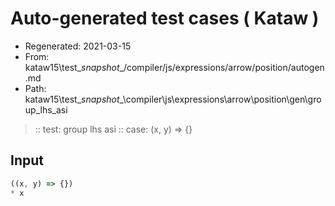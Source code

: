 # Auto-generated test cases ( Kataw )
- Regenerated: 2021-03-15
- From: kataw15\test\__snapshot__/compiler/js/expressions/arrow/position/autogen.md
- Path: kataw15\test\__snapshot__\compiler\js\expressions\arrow\position\gen\group_lhs_asi
> :: test: group lhs asi
> :: case: (x, y) => {}
## Input

`````js
((x, y) => {})
* x
`````
